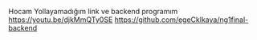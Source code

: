 Hocam Yollayamadığım link ve backend programım
https://youtu.be/djkMmQTy0SE
https://github.com/egeCklkaya/ng1final-backend

